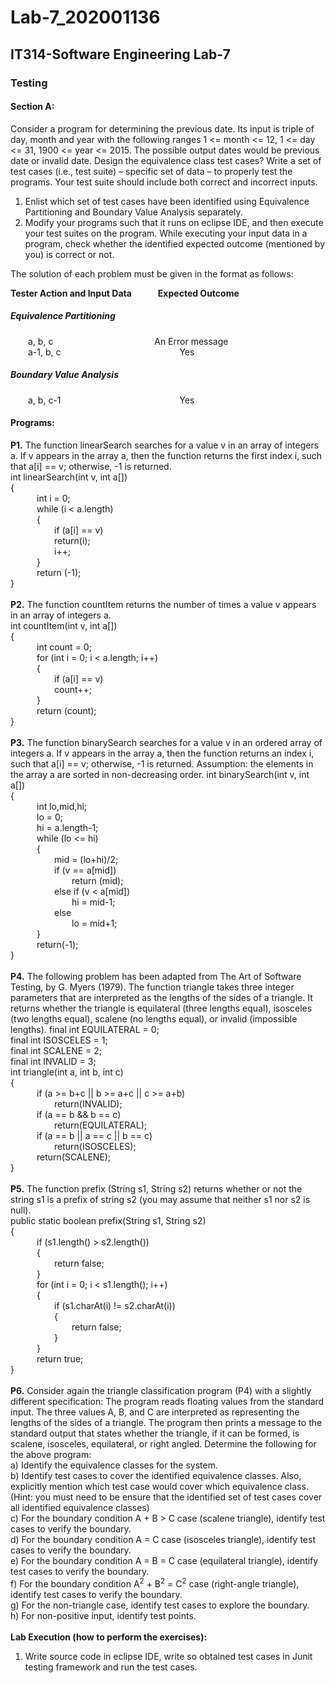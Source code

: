 # Lab-7_202001136
## IT314-Software Engineering Lab-7
### Testing

#### Section A:
Consider a program for determining the previous date. Its input is triple of day, month and year with the following ranges 1 <= month <= 12, 1 <= day <= 31, 1900 <= year <= 2015.
The possible output dates would be previous date or invalid date. Design the equivalence class test cases? Write a set of test cases (i.e., test suite) – specific set of data – to properly test the programs. Your test suite
should include both correct and incorrect inputs.
1. Enlist which set of test cases have been identified using Equivalence Partitioning and Boundary Value Analysis separately.
2. Modify your programs such that it runs on eclipse IDE, and then execute your test suites on the program. While executing your input data in a program, check whether the identified expected outcome (mentioned by you) is correct or not.

The solution of each problem must be given in the format as follows:

**Tester Action and Input Data&emsp;&emsp;&emsp;Expected Outcome**

##### Equivalence Partitioning </br>
&emsp;&emsp;a, b, c &emsp;&emsp;&emsp;&emsp;&emsp;&emsp;&emsp;&emsp;&emsp;&emsp;&emsp; An Error message</br>
&emsp;&emsp;a-1, b, c     &emsp;&emsp;&emsp;&emsp;&emsp;&emsp;&emsp;&emsp;&emsp;&emsp;&emsp;&emsp;&emsp;   Yes</br>

##### Boundary Value Analysis</br>

&emsp;&emsp;a, b, c-1     &emsp;&emsp;&emsp;&emsp;&emsp;&emsp;&emsp;&emsp;&emsp;&emsp;&emsp;&emsp;&emsp;   Yes</br>

#### Programs:
**P1.** The function linearSearch searches for a value v in an array of integers a. If v appears in the array a, then the function returns the first index i, such that a[i] == v; otherwise, -1 is returned.</br>
int linearSearch(int v, int a[])</br>
{</br>
&emsp;&emsp;&emsp;int i = 0;</br>
&emsp;&emsp;&emsp;while (i < a.length)</br>
&emsp;&emsp;&emsp;{</br>
&emsp;&emsp;&emsp;&emsp;&emsp;if (a[i] == v)</br>
&emsp;&emsp;&emsp;&emsp;&emsp;return(i);</br>
&emsp;&emsp;&emsp;&emsp;&emsp;i++;</br>
&emsp;&emsp;&emsp;}</br>
&emsp;&emsp;&emsp;return (-1);</br>
}
</br></br>
**P2.** The function countItem returns the number of times a value v appears in an array of integers a.</br>
int countItem(int v, int a[])</br>
{</br>
&emsp;&emsp;&emsp;int count = 0;</br>
&emsp;&emsp;&emsp;for (int i = 0; i < a.length; i++)</br>
&emsp;&emsp;&emsp;{</br>
&emsp;&emsp;&emsp;&emsp;&emsp;if (a[i] == v)</br>
&emsp;&emsp;&emsp;&emsp;&emsp;count++;</br>
&emsp;&emsp;&emsp;}</br>
&emsp;&emsp;&emsp;return (count);</br>
}
</br></br>
**P3.** The function binarySearch searches for a value v in an ordered array of integers a. If v appears in the array a, then the function returns an index i, such that a[i] == v; otherwise, -1 is returned. Assumption: the elements in the array a are sorted in non-decreasing order.
int binarySearch(int v, int a[])</br>
{</br>
&emsp;&emsp;&emsp;int lo,mid,hi;</br>
&emsp;&emsp;&emsp;lo = 0;</br>
&emsp;&emsp;&emsp;hi = a.length-1;</br>
&emsp;&emsp;&emsp;while (lo <= hi)</br>
&emsp;&emsp;&emsp;{</br>
&emsp;&emsp;&emsp;&emsp;&emsp;mid = (lo+hi)/2;</br>
&emsp;&emsp;&emsp;&emsp;&emsp;if (v == a[mid])</br>
&emsp;&emsp;&emsp;&emsp;&emsp;&emsp;&emsp;return (mid);</br>
&emsp;&emsp;&emsp;&emsp;&emsp;else if (v < a[mid])</br>
&emsp;&emsp;&emsp;&emsp;&emsp;&emsp;&emsp;hi = mid-1;</br>
&emsp;&emsp;&emsp;&emsp;&emsp;else</br>
&emsp;&emsp;&emsp;&emsp;&emsp;&emsp;&emsp;lo = mid+1;</br>
&emsp;&emsp;&emsp;}</br>
&emsp;&emsp;&emsp;return(-1);</br>
}
</br></br>
**P4.** The following problem has been adapted from The Art of Software Testing, by G. Myers (1979). The function triangle takes three integer parameters that are interpreted as the lengths of the sides of a triangle. It returns whether the triangle is equilateral (three lengths equal), isosceles (two lengths equal),
scalene (no lengths equal), or invalid (impossible lengths).
final int EQUILATERAL = 0;</br>
final int ISOSCELES = 1;</br>
final int SCALENE = 2;</br>
final int INVALID = 3;</br>
int triangle(int a, int b, int c)</br>
{</br>
&emsp;&emsp;&emsp;if (a >= b+c || b >= a+c || c >= a+b)</br>
&emsp;&emsp;&emsp;&emsp;&emsp;return(INVALID);</br>
&emsp;&emsp;&emsp;if (a == b && b == c)</br>
&emsp;&emsp;&emsp;&emsp;&emsp;return(EQUILATERAL);</br>
&emsp;&emsp;&emsp;if (a == b || a == c || b == c)</br>
&emsp;&emsp;&emsp;&emsp;&emsp;return(ISOSCELES);</br>
&emsp;&emsp;&emsp;return(SCALENE);</br>
}
</br></br>
**P5.** The function prefix (String s1, String s2) returns whether or not the string s1 is a prefix of string s2 (you may assume that neither s1 nor s2 is null).</br>
public static boolean prefix(String s1, String s2)</br>
{</br>
&emsp;&emsp;&emsp;if (s1.length() > s2.length())</br>
&emsp;&emsp;&emsp;{</br>
&emsp;&emsp;&emsp;&emsp;&emsp;return false;</br>
&emsp;&emsp;&emsp;}</br>
&emsp;&emsp;&emsp;for (int i = 0; i < s1.length(); i++)</br>
&emsp;&emsp;&emsp;{</br>
&emsp;&emsp;&emsp;&emsp;&emsp;if (s1.charAt(i) != s2.charAt(i))</br>
&emsp;&emsp;&emsp;&emsp;&emsp;{</br>
&emsp;&emsp;&emsp;&emsp;&emsp;&emsp;&emsp;return false;</br>
&emsp;&emsp;&emsp;&emsp;&emsp;}</br>
&emsp;&emsp;&emsp;}</br>
&emsp;&emsp;&emsp;return true;</br>
}
</br></br>
**P6.** Consider again the triangle classification program (P4) with a slightly different specification: The program reads floating values from the standard input. The three values A, B, and C are interpreted as representing the lengths of the sides of a triangle. The program then prints a message to the standard output that states whether the triangle, if it can be formed, is scalene, isosceles, equilateral, or right angled. Determine the following for the above program:</br>
a) Identify the equivalence classes for the system.</br>
b) Identify test cases to cover the identified equivalence classes. Also, explicitly mention which test case would cover which equivalence class.</br>
(Hint: you must need to be ensure that the identified set of test cases cover all identified equivalence classes)</br>
c) For the boundary condition A + B > C case (scalene triangle), identify test cases to verify the boundary.</br>
d) For the boundary condition A = C case (isosceles triangle), identify test cases to verify the boundary.</br>
e) For the boundary condition A = B = C case (equilateral triangle), identify test cases to verify the boundary.</br>
f) For the boundary condition A<sup>2</sup> + B<sup>2</sup> = C<sup>2</sup> case (right-angle triangle), identify test cases to verify the boundary.</br>
g) For the non-triangle case, identify test cases to explore the boundary.</br>
h) For non-positive input, identify test points.</br>
</br>
**Lab Execution (how to perform the exercises):**
1. Write source code in eclipse IDE, write so obtained test cases in Junit testing framework and run the test cases.

